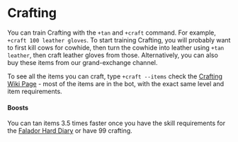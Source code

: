 # Crafting

You can train Crafting with the `+tan` and `+craft` command. For example, `+craft 100 leather gloves`. To start training Crafting, you will probably want to first kill cows for cowhide, then turn the cowhide into leather using `+tan leather`, then craft leather gloves from those. Alternatively, you can also buy these items from our grand-exchange channel.

To see all the items you can craft, type `+craft --items` check the [Crafting Wiki Page](https://oldschool.runescape.wiki/w/Crafting) - most of the items are in the bot, with the exact same level and item requirements.

#### Boosts

You can tan items 3.5 times faster once you have the skill requirements for the [Falador Hard Diary](https://oldschool.runescape.wiki/w/Falador_Diary#Hard) or have 99 crafting.



